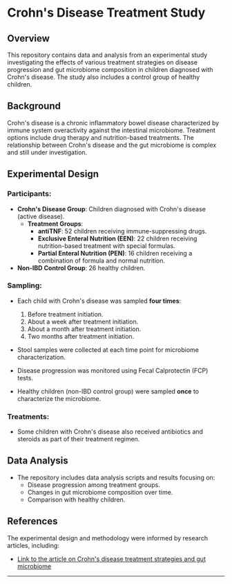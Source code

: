 
# Crohn's Disease Treatment Study

## Overview

This repository contains data and analysis from an experimental study investigating the effects of various treatment strategies on disease progression and gut microbiome composition in children diagnosed with Crohn's disease. The study also includes a control group of healthy children.

## Background

Crohn's disease is a chronic inflammatory bowel disease characterized by immune system overactivity against the intestinal microbiome. Treatment options include drug therapy and nutrition-based treatments. The relationship between Crohn's disease and the gut microbiome is complex and still under investigation.

## Experimental Design

### Participants:
- **Crohn's Disease Group**: Children diagnosed with Crohn's disease (active disease).
  - **Treatment Groups**:
    - **antiTNF**: 52 children receiving immune-suppressing drugs.
    - **Exclusive Enteral Nutrition (EEN)**: 22 children receiving nutrition-based treatment with special formulas.
    - **Partial Enteral Nutrition (PEN)**: 16 children receiving a combination of formula and normal nutrition.
- **Non-IBD Control Group**: 26 healthy children.

### Sampling:
- Each child with Crohn's disease was sampled **four times**:
  1. Before treatment initiation.
  2. About a week after treatment initiation.
  3. About a month after treatment initiation.
  4. Two months after treatment initiation.
- Stool samples were collected at each time point for microbiome characterization.
- Disease progression was monitored using Fecal Calprotectin (FCP) tests.

- Healthy children (non-IBD control group) were sampled **once** to characterize the microbiome.

### Treatments:
- Some children with Crohn's disease also received antibiotics and steroids as part of their treatment regimen.

## Data Analysis

- The repository includes data analysis scripts and results focusing on:
  - Disease progression among treatment groups.
  - Changes in gut microbiome composition over time.
  - Comparison with healthy children.

## References

The experimental design and methodology were informed by research articles, including:
- [Link to the article on Crohn's disease treatment strategies and gut microbiome](https://www.ncbi.nlm.nih.gov/pmc/articles/PMC4633303/)

---
